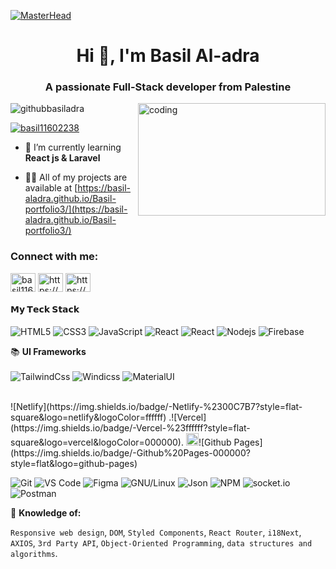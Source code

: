 [![MasterHead](https://gifdb.com/images/high/chill-night-glitch-pixel-art-jyasefmidungcb3c.webp)](https://rishavchanda.io)


<h1 align="center">Hi 👋, I'm Basil Al-adra</h1>
<h3 align="center">A passionate Full-Stack developer from Palestine</h3>
<img align="right" alt="coding" width="300" height="180" style="border-radius:5;" src="https://art.pixilart.com/sr2712ab0b35ecd.gif">
<p align="left"> <img src="https://komarev.com/ghpvc/?username=githubbasiladra&label=Profile%20views&color=0e75b6&style=flat" alt="githubbasiladra" /> </p>

<p align="left"> <a href="https://twitter.com/basil11602238" target="blank"><img src="https://img.shields.io/twitter/follow/basil11602238?logo=twitter&style=for-the-badge" alt="basil11602238" /></a> </p>

- 🌱 I’m currently learning **React js & Laravel**

- 👨‍💻 All of my projects are available at [https://basil-aladra.github.io/Basil-portfolio3/](https://basil-aladra.github.io/Basil-portfolio3/)

<h3 align="left">Connect with me:</h3>
<p align="left">
<a href="https://twitter.com/basil11602238" target="blank"><img align="center" src="https://raw.githubusercontent.com/rahuldkjain/github-profile-readme-generator/master/src/images/icons/Social/twitter.svg" alt="basil11602238" height="30" width="40" /></a>
<a href="https://linkedin.com/in/https://www.linkedin.com/in/basil-adra-62015426a/" target="blank"><img align="center" src="https://raw.githubusercontent.com/rahuldkjain/github-profile-readme-generator/master/src/images/icons/Social/linked-in-alt.svg" alt="https://www.linkedin.com/in/basil-adra-62015426a/" height="30" width="40" /></a>
<a href="https://instagram.com/https://www.instagram.com/ba.sil7443/" target="blank"><img align="center" src="https://raw.githubusercontent.com/rahuldkjain/github-profile-readme-generator/master/src/images/icons/Social/instagram.svg" alt="https://www.instagram.com/ba.sil7443/" height="30" width="40" /></a>
</p>





#### 𝗠𝘆 𝗧𝗲𝗰𝗸 𝗦𝘁𝗮𝗰𝗸

![HTML5](https://img.shields.io/badge/-HTML5-%23E44D27?style=flat-square&logo=html5&logoColor=ffffff)
![CSS3](https://img.shields.io/badge/-CSS3-%231572B6?style=flat-square&logo=css3)
![JavaScript](https://img.shields.io/badge/-JavaScript-%23F7DF1C?style=flat-square&logo=javascript&logoColor=000000&labelColor=%23F7DF1C&color=%23FFCE5A)
![React](https://img.shields.io/badge/-React-%23282C34?style=flat-square&logo=react)
![React](https://img.shields.io/badge/-redux-%23282C34?style=flat-square&logo=redux)
![Nodejs](https://img.shields.io/badge/-Nodejs-000000?style=flat&logo=Node.js)
![Firebase](https://img.shields.io/badge/Firebase-black?style=flat-square&logo=firebase)

📚 **UI Frameworks** 
<br>
<br>
![TailwindCss](https://img.shields.io/badge/-TailwindCss-%231a202c?style=flat-square&logo=tailwind-css)
![Windicss](https://img.shields.io/badge/-bootstrap-%23000000?style=flat-square&logo=bootstrap&&logoColor=48B0F1)
![MaterialUI](https://img.shields.io/badge/-MatrialUI-0081CB?style=flat-square&logo=material-UI)


<br>
![Netlify](https://img.shields.io/badge/-Netlify-%2300C7B7?style=flat-square&logo=netlify&logoColor=ffffff)
.![Vercel](https://img.shields.io/badge/-Vercel-%23ffffff?style=flat-square&logo=vercel&logoColor=000000).
<img alt="Github Pages" width="20px" height="20px" src="https://techcrunch.com/wp-content/uploads/2010/07/github-logo.png" />![Github Pages](https://img.shields.io/badge/-Github%20Pages-000000?style=flat&logo=github-pages)

![Git](https://img.shields.io/badge/-Git-%23F05032?style=flat-square&logo=git&logoColor=%23ffffff)
![VS Code](https://img.shields.io/badge/-VSCode-%23007ACC?style=flat-square&logo=visual-studio-code)
![Figma](https://img.shields.io/badge/Figma-F24E1E?style=flat&logo=figma&logoColor=white)
![GNU/Linux](https://img.shields.io/badge/Linux-FCC624?style=flat&logo=linux&logoColor=black)
![Json](https://img.shields.io/badge/json-5E5C5C?style=flat&logo=json&logoColor=white)
![NPM](https://img.shields.io/badge/-npm-000000?style=flat&logo=npm&labelColor=ffffff)
![socket.io](https://img.shields.io/badge/-Socket.Io-000000?style=flat&logo=socket.io&logoColor=000000&labelColor=ffffff)
  ![Postman](https://img.shields.io/badge/Postman-black?style=flat-square&logo=postman)
  
  🧐 **Knowledge of:**<br>

`Responsive web design`, `DOM`, `Styled Components`, `React Router`, `i18Next`, `AXIOS`, `3rd Party API`, `Object-Oriented Programming`, `data structures and algorithms`.

